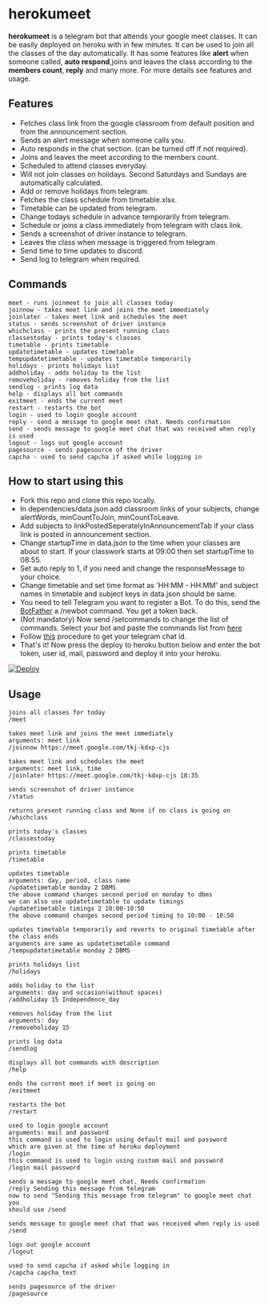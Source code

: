 # herokumeet
**herokumeet** is a telegram bot that attends your google meet classes. It can be easily deployed on heroku with in few minutes. It can be used to join all the classes of the day automatically. It has some features like **alert** when someone called, **auto respond**,joins and leaves the class according to the **members count**, **reply** and many more. For more details see features and usage.


## Features

- Fetches class link from the google classroom from default position and from the announcement section.
- Sends an alert message when someone calls you.
- Auto responds in the chat section. (can be turned off if not required).
- Joins and leaves the meet according to the members count.
- Scheduled to attend classes everyday. 
- Will not join classes on holidays. Second Saturdays and Sundays are automatically calculated.
- Add or remove holidays from telegram.
- Fetches the class schedule from timetable.xlsx.
- Timetable can be updated from telegram.
- Change todays schedule in advance temporarily from telegram.
- Schedule or joins a class immediately from telegram with class link.
- Sends a screenshot of driver instance to telegram.
- Leaves the class when message is triggered from telegram.
- Send time to time updates to discord.
- Send log to telegram when required.

## Commands

```
meet - runs joinmeet to join all classes today
joinnow - takes meet link and joins the meet immediately
joinlater - takes meet link and schedules the meet
status - sends screenshot of driver instance
whichclass - prints the present running class
classestoday - prints today's classes
timetable - prints timetable
updatetimetable - updates timetable
tempupdatetimetable - updates timetable temporarily
holidays - prints holidays list
addholiday - adds holiday to the list
removeholiday - removes holiday from the list
sendlog - prints log data
help - displays all bot commands
exitmeet - ends the current meet
restart - restarts the bot 
login - used to login google account
reply - send a message to google meet chat. Needs confirmation 
send - sends message to google meet chat that was received when reply is used
logout - logs out google account
pagesource - sends pagesource of the driver
capcha - used to send capcha if asked while logging in
```

## How to start using this

- Fork this repo and clone this repo locally.
- In dependencies/data.json add classroom links of your subjects, change alertWords,  minCountToJoin, minCountToLeave.
- Add subjects to linkPostedSeperatelyInAnnouncementTab if your class link is posted in announcement section.
- Change startupTime in data.json to the time when your classes are about to start. If your classwork starts at 09:00 then set startupTime to 08:55.
- Set auto reply to 1, if you need and change the responseMessage to your choice. 
- Change timetable and set time format as 'HH:MM - HH:MM' and subject names in timetable and subject keys in data.json should be same.
- You need to tell Telegram you want to register a Bot. To do this, send the [BotFather](https://t.me/botfather) a /newbot command. You get a token back.
- (Not mandatory) Now send /setcommands to change the list of commands. Select your bot and paste the commands list from [here](https://github.com/koteshrv/herokumeet#commands)
- Follow [this](https://stackoverflow.com/questions/32683992/find-out-my-own-user-id-for-sending-a-message-with-telegram-api#answers) procedure to get your telegram chat id.
- That's it! Now press the deploy to heroku button below and enter the bot token, user id, mail, password and deploy it into your heroku.

[![Deploy](https://www.herokucdn.com/deploy/button.svg)](https://heroku.com/deploy)

## Usage

```
joins all classes for today 
/meet 

takes meet link and joins the meet immediately
arguments: meet link
/joinnow https://meet.google.com/tkj-kdxp-cjs 

takes meet link and schedules the meet
arguments: meet link, time
/joinlater https://meet.google.com/tkj-kdxp-cjs 18:35

sends screenshot of driver instance
/status

returns present running class and None if no class is going on
/whichclass 

prints today's classes
/classestoday

prints timetable
/timetable

updates timetable
arguments: day, period, class name
/updatetimetable monday 2 DBMS
the above command changes second period on monday to dbms
we can also use updatetimetable to update timings
/updatetimetable timings 2 10:00-10:50
the above command changes second period timing to 10:00 - 10:50

updates timetable temporarily and reverts to original timetable after the class ends
arguments are same as updatetimetable command
/tempupdatetimetable monday 2 DBMS 

prints holidays list
/holidays

adds holiday to the list
arguments: day and occasion(without spaces)
/addholiday 15 Independence_day

removes holiday from the list
arguments: day
/removeholiday 15 

prints log data
/sendlog

displays all bot commands with description
/help

ends the current meet if meet is going on
/exitmeet

restarts the bot 
/restart

used to login google account
arguments: mail and password
this command is used to login using default mail and password
which are given at the time of heroku deployment
/login 
this command is used to login using custom mail and password
/login mail password

sends a message to google meet chat. Needs confirmation 
/reply Sending this message from telegram
now to send "Sending this message from telegram" to google meet chat you
should use /send

sends message to google meet chat that was received when reply is used
/send

logs out google account
/logout

used to send capcha if asked while logging in
/capcha capcha_text

sends pagesource of the driver
/pagesource 
```
